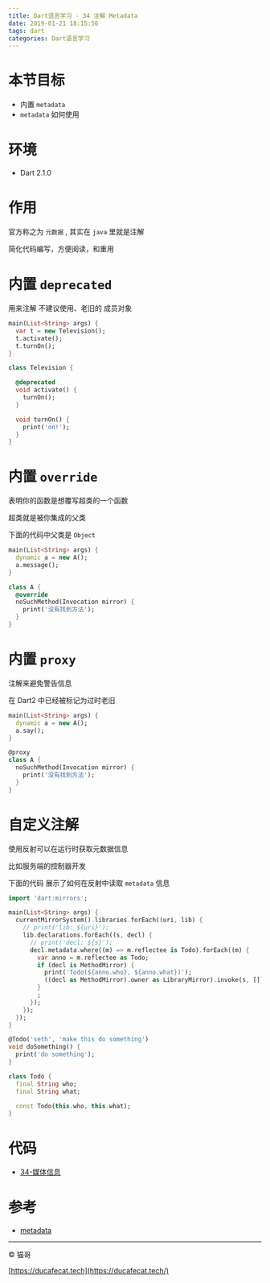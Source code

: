 ```yaml
---
title: Dart语言学习 - 34 注解 Metadata
date: 2019-01-21 18:15:56
tags: dart
categories: Dart语言学习
---
```


# 本节目标

- 内置 `metadata`
- `metadata` 如何使用

# 环境

- Dart 2.1.0

# 作用

官方称之为 `元数据` , 其实在 `java` 里就是注解

简化代码编写，方便阅读，和重用

# 内置 `deprecated`

用来注解 不建议使用、老旧的 成员对象

```dart
main(List<String> args) {
  var t = new Television();
  t.activate();
  t.turnOn();
}

class Television {

  @deprecated
  void activate() {
    turnOn();
  }

  void turnOn() {
    print('on!');
  }
}
```

# 内置 `override`

表明你的函数是想覆写超类的一个函数

超类就是被你集成的父类

下面的代码中父类是 `Object`

```dart
main(List<String> args) {
  dynamic a = new A();
  a.message();
}

class A {
  @override
  noSuchMethod(Invocation mirror) {
    print('没有找到方法');
  }
}
```

# 内置 `proxy`

注解来避免警告信息

在 Dart2 中已经被标记为过时老旧

```dart
main(List<String> args) {
  dynamic a = new A();
  a.say();
}

@proxy
class A {
  noSuchMethod(Invocation mirror) {
    print('没有找到方法');
  }
}
```

# 自定义注解

使用反射可以在运行时获取元数据信息

比如服务端的控制器开发

下面的代码 展示了如何在反射中读取 `metadata` 信息

```dart
import 'dart:mirrors';

main(List<String> args) {
  currentMirrorSystem().libraries.forEach((uri, lib) {
    // print('lib: ${uri}');
    lib.declarations.forEach((s, decl) {
      // print('decl: ${s}');
      decl.metadata.where((m) => m.reflectee is Todo).forEach((m) {
        var anno = m.reflectee as Todo;
        if (decl is MethodMirror) {
          print('Todo(${anno.who}, ${anno.what})');
          ((decl as MethodMirror).owner as LibraryMirror).invoke(s, []);
        }
        ;
      });
    });
  });
}

@Todo('seth', 'make this do something')
void doSomething() {
  print('do something');
}

class Todo {
  final String who;
  final String what;

  const Todo(this.who, this.what);
}
```

# 代码

- [34-媒体信息](https://github.com/ducafecat/dart-learn/tree/master/34-%E5%AA%92%E4%BD%93%E4%BF%A1%E6%81%AF)

# 参考

- [metadata](https://www.dartlang.org/guides/language/language-tour#metadata)

----

© 猫哥

[https://ducafecat.tech](https://ducafecat.tech/)
